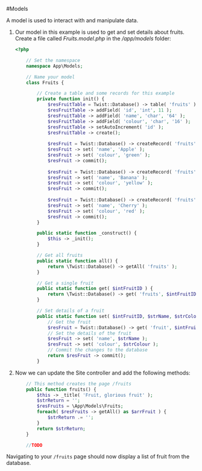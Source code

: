 #Models

A model is used to interact with and manipulate data.

1. Our model in this example is used to get and set details about fruits. Create a file called *Fruits.model.php* in the */app/models* folder:
	```php
	<?php

		// Set the namespace
		namespace App\Models;

		// Name your model
		class Fruits {

			// Create a table and some records for this example
			private function init() {
				$resFruitTable = Twist::Database() -> table( 'fruits' );
				$resFruitTable -> addField( 'id', 'int', 11 );
				$resFruitTable -> addField( 'name', 'char', '64' );
				$resFruitTable -> addField( 'colour', 'char', '16' );
				$resFruitTable -> setAutoIncrement( 'id' );
				$resFruitTable -> create();
				
				$resFruit = Twist::Database() -> createRecord( 'fruits' );
				$resFruit -> set( 'name', 'Apple' );
				$resFruit -> set( 'colour', 'green' );
				$resFruit -> commit();
		
				$resFruit = Twist::Database() -> createRecord( 'fruits' );
				$resFruit -> set( 'name', 'Banana' );
				$resFruit -> set( 'colour', 'yellow' );
				$resFruit -> commit();
		
				$resFruit = Twist::Database() -> createRecord( 'fruits' );
				$resFruit -> set( 'name', 'Cherry' );
				$resFruit -> set( 'colour', 'red' );
				$resFruit -> commit();
			}

			public static function _construct() {
				$this -> _init();
			}

			// Get all fruits
			public static function all() {
				return \Twist::Database() -> getAll( 'fruits' );
			}

			// Get a single fruit
			public static function get( $intFruitID ) {
				return \Twist::Database() -> get( 'fruits', $intFruitID, 'id' );
			}

			// Set details of a fruit
			public static function set( $intFruitID, $strName, $strColour ) {
				// Get the fruit
				$resFruit = Twist::Database() -> get( 'fruit', $intFruitID, 'id' );
				// Set the details of the fruit
				$resFruit -> set( 'name', $strName );
				$resFruit -> set( 'colour', $strColour );
				// Commit the changes to the database
				return $resFruit -> commit();
			}

	```
	
2. Now we can update the Site controller and add the following methods:
	```php
		// This method creates the page /fruits
		public function fruits() {
			$this -> _title( 'Fruit, glorious fruit' );
			$strReturn = '';
			$resFruits = \App\Models\Fruits;
			foreach( $resFruits -> getAll() as $arrFruit ) {
				$strReturn .= '';
			}
			return $strReturn;
		}

		//TODO
	```

Navigating to your `/fruits` page should now display a list of fruit from the database.